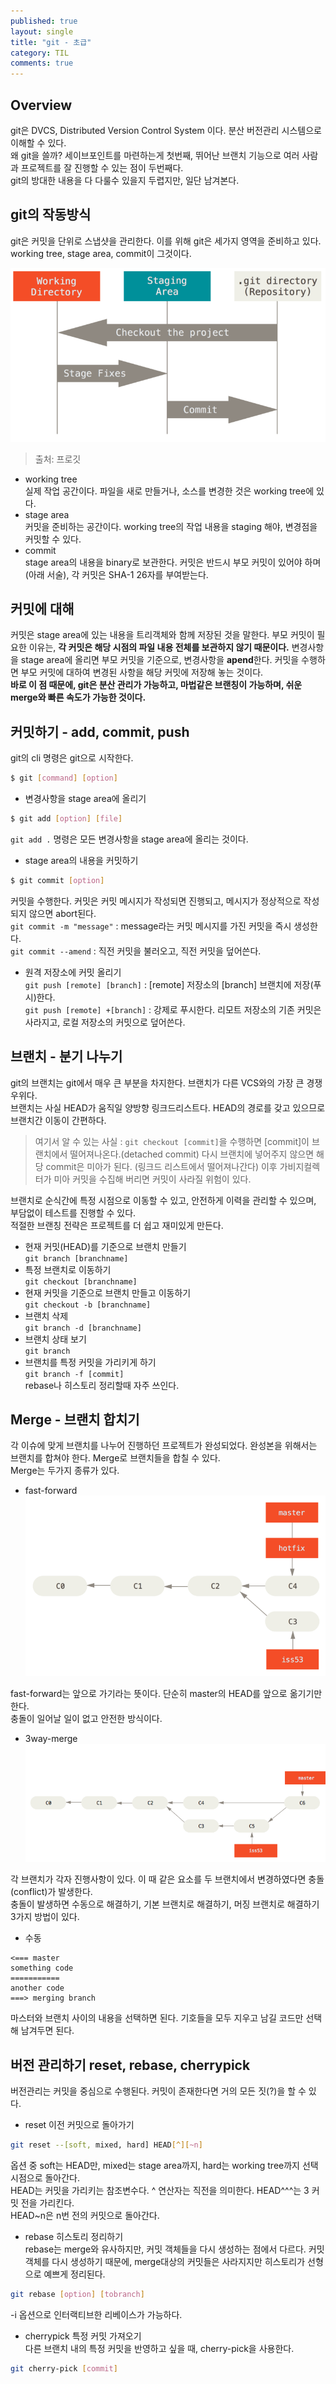 ```yaml
---
published: true
layout: single
title: "git - 초급"
category: TIL
comments: true
---
```


## Overview
git은 DVCS, Distributed Version Control System 이다. 분산 버전관리 시스템으로 이해할 수 있다.  
왜 git을 쓸까? 세이브포인트를 마련하는게 첫번째, 뛰어난 브랜치 기능으로 여러 사람과 프로젝트를 잘 진행할 수 있는 점이 두번째다.  
git의 방대한 내용을 다 다룰수 있을지 두렵지만, 일단 남겨본다.

## git의 작동방식
git은 커밋을 단위로 스냅샷을 관리한다. 이를 위해 git은 세가지 영역을 준비하고 있다.  
working tree, stage area, commit이 그것이다.  


![깃 구성](../assets/areas.png)
>출처: 프로깃
- working tree  
실제 작업 공간이다. 파일을 새로 만들거나, 소스를 변경한 것은 working tree에 있다.
- stage area  
커밋을 준비하는 공간이다. working tree의 작업 내용을 staging 해야, 변경점을 커밋할 수 있다.  
- commit  
stage area의 내용을 binary로 보관한다. 커밋은 반드시 부모 커밋이 있어야 하며(아래 서술), 각 커밋은 SHA-1 26자를 부여받는다.

## 커밋에 대해
커밋은 stage area에 있는 내용을 트리객체와 함께 저장된 것을 말한다. 부모 커밋이 필요한 이유는, **각 커밋은 해당 시점의 파일 내용 전체를 보관하지 않기 때문이다.** 변경사항을 stage area에 올리면 부모 커밋을 기준으로, 변경사항을 **apend**한다. 커밋을 수행하면 부모 커밋에 대하여 변경된 사항을 해당 커밋에 저장해 놓는 것이다.  
**바로 이 점 때문에, git은 분산 관리가 가능하고, 마법같은 브랜칭이 가능하며, 쉬운 merge와 빠른 속도가 가능한 것이다.**

## 커밋하기 - add, commit, push
git의 cli 명령은 git으로 시작한다.
```bash
$ git [command] [option]
```  
- 변경사항을 stage area에 올리기  
```bash
$ git add [option] [file]
```  
`git add .` 명령은 모든 변경사항을 stage area에 올리는 것이다.  
- stage area의 내용을 커밋하기  
```bash
$ git commit [option]
```
커밋을 수행한다. 커밋은 커밋 메시지가 작성되면 진행되고, 메시지가 정상적으로 작성되지 않으면 abort된다.  
`git commit -m "message"` : message라는 커밋 메시지를 가진 커밋을 즉시 생성한다.  
`git commit --amend` : 직전 커밋을 불러오고, 직전 커밋을 덮어쓴다.  
- 원격 저장소에 커밋 올리기  
`git push [remote] [branch]` : [remote] 저장소의 [branch] 브랜치에 저장(푸시)한다.  
`git push [remote] +[branch]` : 강제로 푸시한다. 리모트 저장소의 기존 커밋은 사라지고, 로컬 저장소의 커밋으로 덮어쓴다.  

## 브랜치 - 분기 나누기
git의 브랜치는 git에서 매우 큰 부분을 차지한다. 브랜치가 다른 VCS와의 가장 큰 경쟁우위다.  
브랜치는 사실 HEAD가 움직일 양방향 링크드리스트다. HEAD의 경로를 갖고 있으므로 브랜치간 이동이 간편하다. 
> 여기서 알 수 있는 사실 : `git checkout [commit]`을 수행하면 [commit]이 브랜치에서 떨어져나온다.(detached commit) 다시 브랜치에 넣어주지 않으면 해당 commit은 미아가 된다. (링크드 리스트에서 떨어져나간다) 이후 가비지컬렉터가 미아 커밋을 수집해 버리면 커밋이 사라질 위험이 있다. 

브랜치로 순식간에 특정 시점으로 이동할 수 있고, 안전하게 이력을 관리할 수 있으며, 부담없이 테스트를 진행할 수 있다.  
적절한 브랜칭 전략은 프로젝트를 더 쉽고 재미있게 만든다.  

- 현재 커밋(HEAD)를 기준으로 브랜치 만들기  
`git branch [branchname]`
- 특정 브랜치로 이동하기  
`git checkout [branchname]`
- 현재 커밋을 기준으로 브랜치 만들고 이동하기  
`git checkout -b [branchname]`
- 브랜치 삭제  
`git branch -d [branchname]`
- 브랜치 상태 보기  
`git branch`
- 브랜치를 특정 커밋을 가리키게 하기  
`git branch -f [commit]`  
rebase나 히스토리 정리할때 자주 쓰인다. 

## Merge - 브랜치 합치기
각 이슈에 맞게 브랜치를 나누어 진행하던 프로젝트가 완성되었다. 완성본을 위해서는 브랜치를 합쳐야 한다. Merge로 브랜치들을 합칠 수 있다.  
Merge는 두가지 종류가 있다.  
- fast-forward
![fast](../assets/basic-branching-5.png)


fast-forward는 앞으로 가기라는 뜻이다. 단순히 master의 HEAD를 앞으로 옮기기만 한다.  
충돌이 일어날 일이 없고 안전한 방식이다.

- 3way-merge
![3way](../assets/basic-merging-2.png)

각 브랜치가 각자 진행사항이 있다. 이 때 같은 요소를 두 브랜치에서 변경하였다면 충돌(conflict)가 발생한다.  
충돌이 발생하면 수동으로 해결하기, 기본 브랜치로 해결하기, 머징 브랜치로 해결하기 3가지 방법이 있다.
- 수동  
```
<=== master
something code
===========
another code
===> merging branch
```
마스터와 브랜치 사이의 내용을 선택하면 된다. 기호들을 모두 지우고 남길 코드만 선택해 남겨두면 된다.  

## 버전 관리하기 reset, rebase, cherrypick
버전관리는 커밋을 중심으로 수행된다. 커밋이 존재한다면 거의 모든 짓(?)을 할 수 있다.  
- reset 이전 커밋으로 돌아가기  
```bash
git reset --[soft, mixed, hard] HEAD[^][~n]
```
옵션 중 soft는 HEAD만, mixed는 stage area까지, hard는 working tree까지 선택 시점으로 돌아간다.  
HEAD는 커밋을 가리키는 참조변수다. ^ 연산자는 직전을 의미한다. HEAD^^^는 3 커밋 전을 가리킨다.  
HEAD~n은 n번 전의 커밋으로 돌아간다.

- rebase 히스토리 정리하기  
rebase는 merge와 유사하지만, 커밋 객체들을 다시 생성하는 점에서 다르다. 커밋 객체를 다시 생성하기 때문에, merge대상의 커밋들은 사라지지만 히스토리가 선형으로 예쁘게 정리된다.
```bash
git rebase [option] [tobranch]
```
-i 옵션으로 인터랙티브한 리베이스가 가능하다.

- cherrypick 특정 커밋 가져오기  
다른 브랜치 내의 특정 커밋을 반영하고 싶을 때, cherry-pick을 사용한다.
```bash
git cherry-pick [commit]
```
